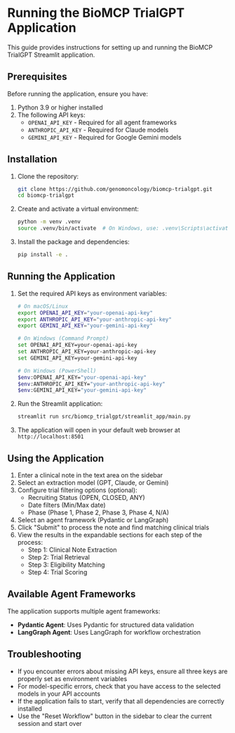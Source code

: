 # Running the BioMCP TrialGPT Application

This guide provides instructions for setting up and running the BioMCP TrialGPT Streamlit application.

## Prerequisites

Before running the application, ensure you have:

1. Python 3.9 or higher installed
2. The following API keys:
   - `OPENAI_API_KEY` - Required for all agent frameworks
   - `ANTHROPIC_API_KEY` - Required for Claude models
   - `GEMINI_API_KEY` - Required for Google Gemini models

## Installation

1. Clone the repository:
   ```bash
   git clone https://github.com/genomoncology/biomcp-trialgpt.git
   cd biomcp-trialgpt
   ```

2. Create and activate a virtual environment:
   ```bash
   python -m venv .venv
   source .venv/bin/activate  # On Windows, use: .venv\Scripts\activate
   ```

3. Install the package and dependencies:
   ```bash
   pip install -e .
   ```

## Running the Application

1. Set the required API keys as environment variables:
   ```bash
   # On macOS/Linux
   export OPENAI_API_KEY="your-openai-api-key"
   export ANTHROPIC_API_KEY="your-anthropic-api-key"
   export GEMINI_API_KEY="your-gemini-api-key"

   # On Windows (Command Prompt)
   set OPENAI_API_KEY=your-openai-api-key
   set ANTHROPIC_API_KEY=your-anthropic-api-key
   set GEMINI_API_KEY=your-gemini-api-key

   # On Windows (PowerShell)
   $env:OPENAI_API_KEY="your-openai-api-key"
   $env:ANTHROPIC_API_KEY="your-anthropic-api-key"
   $env:GEMINI_API_KEY="your-gemini-api-key"
   ```

2. Run the Streamlit application:
   ```bash
   streamlit run src/biomcp_trialgpt/streamlit_app/main.py
   ```

3. The application will open in your default web browser at `http://localhost:8501`

## Using the Application

1. Enter a clinical note in the text area on the sidebar
2. Select an extraction model (GPT, Claude, or Gemini)
3. Configure trial filtering options (optional):
   - Recruiting Status (OPEN, CLOSED, ANY)
   - Date filters (Min/Max date)
   - Phase (Phase 1, Phase 2, Phase 3, Phase 4, N/A)
4. Select an agent framework (Pydantic or LangGraph)
5. Click "Submit" to process the note and find matching clinical trials
6. View the results in the expandable sections for each step of the process:
   - Step 1: Clinical Note Extraction
   - Step 2: Trial Retrieval
   - Step 3: Eligibility Matching
   - Step 4: Trial Scoring

## Available Agent Frameworks

The application supports multiple agent frameworks:

- **Pydantic Agent**: Uses Pydantic for structured data validation
- **LangGraph Agent**: Uses LangGraph for workflow orchestration

## Troubleshooting

- If you encounter errors about missing API keys, ensure all three keys are properly set as environment variables
- For model-specific errors, check that you have access to the selected models in your API accounts
- If the application fails to start, verify that all dependencies are correctly installed
- Use the "Reset Workflow" button in the sidebar to clear the current session and start over
